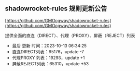 ## shadowrocket-rules 规则更新公告

[https://github.com/GMOogway/shadowrocket-rules](https://github.com/GMOogway/shadowrocket-rules)

提供全面的直连（DIRECT）、代理（PROXY）、屏蔽（REJECT）列表
- 最后 更新 时间：2023-10-13 06:34:25
- 直连DIRECT列表：65176，update -7
- 代理PROXY 列表：19293，update +1
- 屏蔽REJECT列表：65310，update +53
